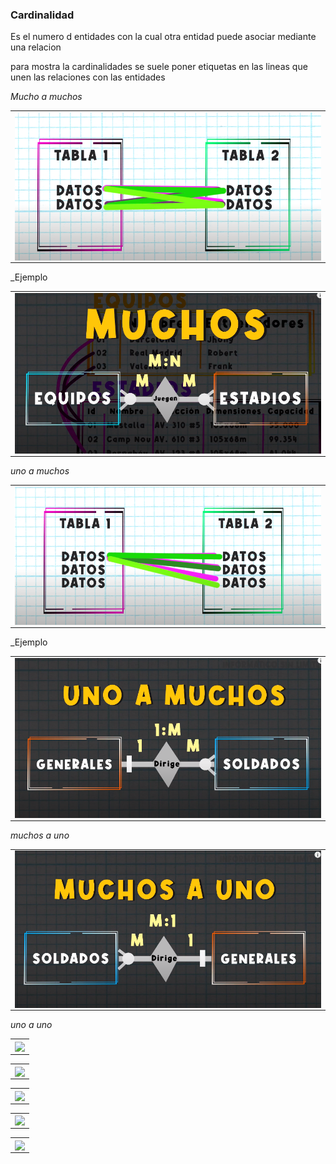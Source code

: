 ### Cardinalidad

Es el numero d entidades con la cual otra entidad puede asociar mediante una relacion

para mostra la cardinalidades se suele poner etiquetas en las lineas que unen las relaciones con las entidades

_Mucho a muchos_

  
<table align="center">
  <tr>
    <td align="center" style="padding=0;width=50%;">
      <img align="center" style="padding=0;" src="../images/muchosamuchos.png" />
    </td>
  </tr>
</table>

_Ejemplo

<table align="center">
  <tr>
    <td align="center" style="padding=0;width=50%;">
      <img align="center" style="padding=0;" src="../images/muchosamuchos1.png" />
    </td>
  </tr>
</table>

_uno a muchos_

<table align="center">
  <tr>
    <td align="center" style="padding=0;width=50%;">
      <img align="center" style="padding=0;" src="../images/unoamuchos.png" />
    </td>
  </tr>
</table>

_Ejemplo

<table align="center">
  <tr>
    <td align="center" style="padding=0;width=50%;">
      <img align="center" style="padding=0;" src="../images/unoamuchos1.png" />
    </td>
  </tr>
</table>

_muchos a uno_

<table align="center">
  <tr>
    <td align="center" style="padding=0;width=50%;">
      <img align="center" style="padding=0;" src="../images/muchosauno.png" />
    </td>
  </tr>
</table>

_uno a uno_

<table align="center">
  <tr>
    <td align="center" style="padding=0;width=50%;">
      <img align="center" style="padding=0;" src="../images/unoauno" />
    </td>
  </tr>
</table>

<table align="center">
  <tr>
    <td align="center" style="padding=0;width=50%;">
      <img align="center" style="padding=0;" src="../images/unoauno1" />
    </td>
  </tr>
</table>

<table align="center">
  <tr>
    <td align="center" style="padding=0;width=50%;">
      <img align="center" style="padding=0;" src="../images/unoauno2" />
    </td>
  </tr>
</table>


<table align="center">
  <tr>
    <td align="center" style="padding=0;width=50%;">
      <img align="center" style="padding=0;" src="../images/unoauno3" />
    </td>
  </tr>
</table>

<table align="center">
  <tr>
    <td align="center" style="padding=0;width=50%;">
      <img align="center" style="padding=0;" src="../mages/unoauno4" />
    </td>
  </tr>
</table>

